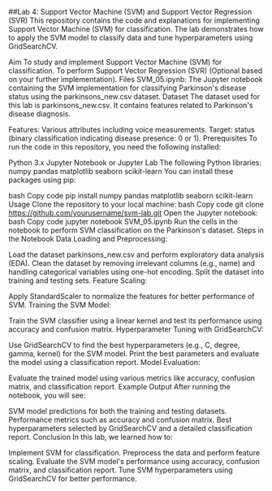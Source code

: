 ##Lab 4: Support Vector Machine (SVM) and Support Vector Regression (SVR)
This repository contains the code and explanations for implementing Support Vector Machine (SVM) for classification. The lab demonstrates how to apply the SVM model to classify data and tune hyperparameters using GridSearchCV.

Aim
To study and implement Support Vector Machine (SVM) for classification.
To perform Support Vector Regression (SVR) (Optional based on your further implementation).
Files
SVM_05.ipynb: The Jupyter notebook containing the SVM implementation for classifying Parkinson's disease status using the parkinsons_new.csv dataset.
Dataset
The dataset used for this lab is parkinsons_new.csv. It contains features related to Parkinson's disease diagnosis.

Features: Various attributes including voice measurements.
Target: status (binary classification indicating disease presence: 0 or 1).
Prerequisites
To run the code in this repository, you need the following installed:

Python 3.x
Jupyter Notebook or Jupyter Lab
The following Python libraries:
numpy
pandas
matplotlib
seaborn
scikit-learn
You can install these packages using pip:

bash
Copy code
pip install numpy pandas matplotlib seaborn scikit-learn
Usage
Clone the repository to your local machine:
bash
Copy code
git clone https://github.com/yourusername/svm-lab.git
Open the Jupyter notebook:
bash
Copy code
jupyter notebook SVM_05.ipynb
Run the cells in the notebook to perform SVM classification on the Parkinson's dataset.
Steps in the Notebook
Data Loading and Preprocessing:

Load the dataset parkinsons_new.csv and perform exploratory data analysis (EDA).
Clean the dataset by removing irrelevant columns (e.g., name) and handling categorical variables using one-hot encoding.
Split the dataset into training and testing sets.
Feature Scaling:

Apply StandardScaler to normalize the features for better performance of SVM.
Training the SVM Model:

Train the SVM classifier using a linear kernel and test its performance using accuracy and confusion matrix.
Hyperparameter Tuning with GridSearchCV:

Use GridSearchCV to find the best hyperparameters (e.g., C, degree, gamma, kernel) for the SVM model.
Print the best parameters and evaluate the model using a classification report.
Model Evaluation:

Evaluate the trained model using various metrics like accuracy, confusion matrix, and classification report.
Example Output
After running the notebook, you will see:

SVM model predictions for both the training and testing datasets.
Performance metrics such as accuracy and confusion matrix.
Best hyperparameters selected by GridSearchCV and a detailed classification report.
Conclusion
In this lab, we learned how to:

Implement SVM for classification.
Preprocess the data and perform feature scaling.
Evaluate the SVM model's performance using accuracy, confusion matrix, and classification report.
Tune SVM hyperparameters using GridSearchCV for better performance.
